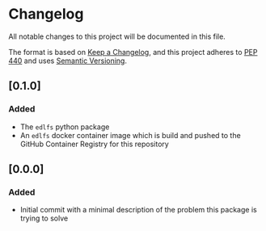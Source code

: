 # Changelog

All notable changes to this project will be documented in this file.

The format is based on [Keep a Changelog](https://keepachangelog.com/en/2.0.0/),
and this project adheres to [PEP 440](https://www.python.org/dev/peps/pep-0440/)
and uses [Semantic Versioning](https://semver.org/spec/v2.0.0.html).


## [0.1.0]

### Added
* The `edlfs` python package
* An `edlfs` docker container image which is build and pushed to the GitHub Container Registry for this repository

## [0.0.0]

### Added
* Initial commit with a minimal description of the problem this package is trying to solve
